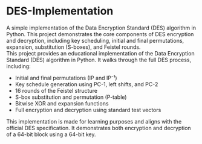# DES-Implementation
A simple implementation of the Data Encryption Standard (DES) algorithm in Python. This project demonstrates the core components of DES encryption and decryption, including key scheduling, initial and final permutations, expansion, substitution (S-boxes), and Feistel rounds.  
This project provides an educational implementation of the Data Encryption Standard (DES) algorithm in Python. It walks through the full DES process, including:  
- Initial and final permutations (IP and IP⁻¹)  
- Key schedule generation using PC-1, left shifts, and PC-2  
- 16 rounds of the Feistel structure  
- S-box substitution and permutation (P-table)  
- Bitwise XOR and expansion functions  
- Full encryption and decryption using standard test vectors  
  
This implementation is made for learning purposes and aligns with the official DES specification. It demonstrates both encryption and decryption of a 64-bit block using a 64-bit key.



